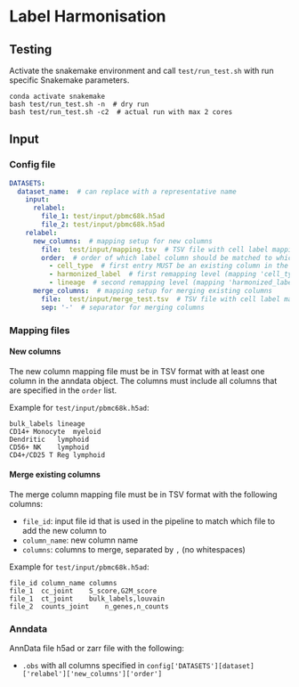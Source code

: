 # Label Harmonisation

## Testing

Activate the snakemake environment and call `test/run_test.sh` with run specific Snakemake parameters.

```
conda activate snakemake
bash test/run_test.sh -n  # dry run
bash test/run_test.sh -c2  # actual run with max 2 cores
```

## Input

### Config file

```yaml
DATASETS:
  dataset_name:  # can replace with a representative name
    input:
      relabel:
        file_1: test/input/pbmc68k.h5ad
        file_2: test/input/pbmc68k.h5ad
    relabel:
      new_columns:  # mapping setup for new columns
        file:  test/input/mapping.tsv  # TSV file with cell label mapping
        order:  # order of which label column should be matched to which
          - cell_type  # first entry MUST be an existing column in the anndata object
          - harmonized_label  # first remapping level (mapping 'cell_type' to 'harmonized_label')
          - lineage  # second remapping level (mapping 'harmonized_label' to 'lineage')
      merge_columns:  # mapping setup for merging existing columns
        file:  test/input/merge_test.tsv  # TSV file with cell label mapping
        sep: '-'  # separator for merging columns
```

### Mapping files

#### New columns

The new column mapping file must be in TSV format with at least one column in the anndata object.
The columns must include all columns that are specified in the `order` list.

Example for `test/input/pbmc68k.h5ad`:

```
bulk_labels	lineage
CD14+ Monocyte	myeloid
Dendritic	lymphoid
CD56+ NK	lymphoid
CD4+/CD25 T Reg	lymphoid
```

#### Merge existing columns

The merge column mapping file must be in TSV format with the following columns:

* `file_id`: input file id that is used in the pipeline to match which file to add the new column to
* `column_name`: new column name
* `columns`: columns to merge, separated by `,` (no whitespaces)

Example for `test/input/pbmc68k.h5ad`:

```
file_id	column_name	columns
file_1	cc_joint	S_score,G2M_score
file_1	ct_joint	bulk_labels,louvain
file_2	counts_joint	n_genes,n_counts
```

### Anndata
AnnData file h5ad or zarr file with the following:

+ `.obs` with all columns specified in `config['DATASETS'][dataset]['relabel']['new_columns']['order']`